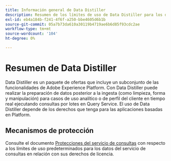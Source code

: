 ```yaml
---
title: Información general de Data Distiller
description: Resumen de los límites de uso de Data Distiller para los datos del servicio de consultas en relación con sus derechos de licencia.
exl-id: eb4a184b-f241-4f6f-a250-bbe4605d6b1b
source-git-commit: 05a7b73da610a30119b4719ae6b6d85f93cdc2ae
workflow-type: tm+mt
source-wordcount: '104'
ht-degree: 0%

---
```


# Resumen de Data Distiller

Data Distiller es un paquete de ofertas que incluye un subconjunto de las funcionalidades de Adobe Experience Platform. Con Data Distiller puede realizar la preparación de datos posterior a la ingesta (como limpieza, forma y manipulación) para casos de uso analítico o de perfil del cliente en tiempo real ejecutando consultas por lotes en Query Service. El uso de Data Distiller depende de los derechos que tenga para las aplicaciones basadas en Platform.

<!-- Commented out references to licence usage dashboard. It is temporarily hidden:
## License usage {#license-usage}


The [Data Distiller license usage dashboard](./license-usage.md) is available once you have purchased Data Distiller compute hours. The license usage dashboard helps you to monitor the consumption of entitled compute hours. See the [Data Distiller license usage document](./license-usage.md) to view important information about your organization's Query Service license usage. 

The Data Distiller license usage dashboard is available once you have purchased Data Distiller compute hours. The license usage dashboard helps you to monitor the consumption of entitled compute hours.
-->

<!-- Update these descriptions post 23.3 release
## Scoping parameters {#scoping-parameters}

Scoping parameters are usage limits that relate to the scoping of your required set up, and are defined by your license capacity. Without add-ons, Data Distiller's scoping parameters are as follows: 

* **Compute Hours**: You can use PSQL or the Query Service API to run batch queries executed in any sandbox (scheduled or otherwise) to scan and write data. This uses your allotted Compute Hours per year as determined in the scoping process of your license agreement. Total Compute Hours is accumulated across all Sandboxes.
* **Data Ingested**: The data ingested into Adobe Experience Platform which can be queried using Data Distiller is subject to the limitations described in your then-current license to Adobe Real-Time Customer Data Platform, Customer Journey Analytics, and/or Adobe Journey Optimizer.
* **Data Lake Storage**: The data lake storage provided in your then-current license to Adobe Real-Time Customer Data Platform, Customer Journey Analytics, and/or Adobe Journey Optimizer may also be used with Data Distiller. Data Lake Storage is a shared feature.
* **Query Service Users**: The number of Query Service users detailed in your then-current license to Adobe Real-Time Customer Data Platform, Customer Journey Analytics, and/or Adobe Journey Optimizer may also be used with Data Distiller. Query Service Users is a shared feature. 
-->

## Mecanismos de protección

Consulte el documento [Protecciones del servicio de consultas](../guardrails.md) con respecto a los límites de uso predeterminados para los datos del servicio de consultas en relación con sus derechos de licencia.

<!-- Update these descriptions post 23.3 release
## Static limits

A static limit is the usage limit that relates to the functional boundaries of Adobe Experience Platform Activation. [More information on Adobe Experience Platform Activation](https://helpx.adobe.com/ca/legal/product-descriptions/adobe-experience-platform0.html) can be found in the Adobe help documents. A summary of Data Distiller static limits are listed below, for more complete information please refer to the Query Service guardrail document.  

* **Batch Queries**: Scheduled batch queries time out after 24 hours.
* **Query Service**: You can use Query Service for the following purposes: 
    * To run SQL queries for data analysis and post ingestion data preparation (cleaning, shaping, and manipulation).
    * To run SQL queries to create roll-up metrics to surface directly into a BI tool.
    * To quickly inspect data within Adobe Experience Platform.
    * To generate meaningful insights from your data.
* **Reporting API Call**: To ensure queries run on aggregated data using the reporting API have enough resources to execute efficiently. This includes queries that enhance existing data models such as those provided by Real-Time Customer Data Platform. The reporting API tracks resource utilization by assigning concurrency slots to each query. A maximum of four reporting API calls are available concurrently. If you access the reporting API through a BI tool and require more concurrency slots, a BI server is required.
-->
